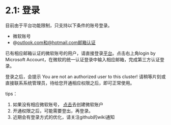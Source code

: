 # 2.1: 登录



目前由于平台功能限制，只支持以下条件的账号登录。

- 微软账号
- @outlook.com和@hotmail.com邮箱认证



已有相应邮箱认证的微软账号的用户，请直接登录[平台](https://qjy-proxy01.zhejianglab.com/)。点击右上角login by Microsoft Account，在微软的统一认证登录中输入相应邮箱，完成第三方认证登录。

登录之后，会提示 You are not an authorized user to this cluster! 请稍等片刻或直接联系系统管理员，待给您开通相应权限之后，即可正常使用。



tips：

1. 如果没有相应微软账号， [点击](https://outlook.live.com/owa/)去创建微软账户
2. 开通权限之后，可能需要登出，再登录。
3. 近期会有登录方式的优化，请关注github的wiki通知 